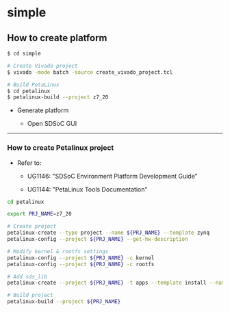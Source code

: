 # simple

## How to create platform

```bash
$ cd simple

# Create Vivado project
$ vivado -mode batch -source create_vivado_project.tcl

# Build PetaLinux
$ cd petalinux
$ petalinux-build --project z7_20
```

- Generate platform

  - Open SDSoC GUI

***
### How to create Petalinux project

- Refer to:
  - UG1146: "SDSoC Environment Platform Development Guide"

  - UG1144: "PetaLinux Tools Documentation"

```bash
cd petalinux

export PRJ_NAME=z7_20

# Create project
petalinux-create --type project --name ${PRJ_NAME} --template zynq
petalinux-config --project ${PRJ_NAME} --get-hw-description

# Modify kernel & rootfs settings
petalinux-config --project ${PRJ_NAME} -c kernel
petalinux-config --project ${PRJ_NAME} -c rootfs

# Add sds_lib
petalinux-create --project ${PRJ_NAME} -t apps --template install --name sdslib --enable

# Build project
petalinux-build --project ${PRJ_NAME}
```

